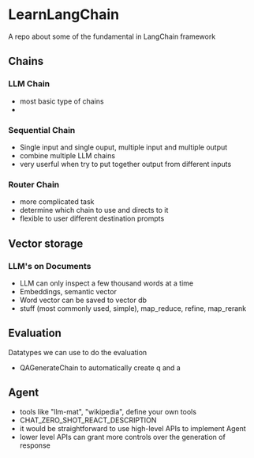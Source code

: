 # LearnLangChain
A repo about some of the fundamental in LangChain framework

## Chains

### LLM Chain
- most basic type of chains
- 
### Sequential Chain
- Single input and single ouput, multiple input and multiple output
- combine multiple LLM chains
- very userful when try to put together output from different inputs
### Router Chain
- more complicated task
- determine which chain to use and directs to it
- flexible to user different destination prompts

## Vector storage

### LLM's on Documents
- LLM can only inspect a few thousand words at a time
- Embeddings, semantic vector
- Word vector can be saved to vector db
- stuff (most commonly used, simple), map_reduce, refine, map_rerank

## Evaluation
Datatypes we can use to do the evaluation
- QAGenerateChain to automatically create q and a

## Agent
- tools like "llm-mat", "wikipedia", define your own tools
- CHAT_ZERO_SHOT_REACT_DESCRIPTION
- it would be straightforward to use high-level APIs to implement Agent
- lower level APIs can grant more controls over the generation of response



